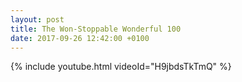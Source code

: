 ```yaml
---
layout: post
title: The Won-Stoppable Wonderful 100
date: 2017-09-26 12:42:00 +0100
---
```

{% include youtube.html videoId="H9jbdsTkTmQ" %}